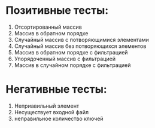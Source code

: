 # Позитивные тесты:
1. Отсортированный массив
2. Массив в обратном порядке
3. Случайный массив с потворяющимися элементами
4. Случайный массив без потворяющихся элементов
5. Массив в обратном порядке c фильтрацией
6. Упорядоченный массив с фильтрацией
7. Массив в случайном порядке с фильтрацией
# Негативные тесты:
1. Неприавильный элемент
2. Несуществует входной файл
3. неправильное количество ключей


